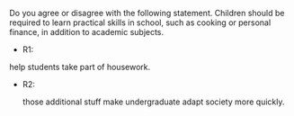 Do you agree or disagree with the following statement.
Children should be required to learn practical skills in school, such as cooking or personal finance, in addition to academic subjects.

* R1:

help students take part of housework.

* R2:
  
  those additional stuff make undergraduate adapt society more quickly.


